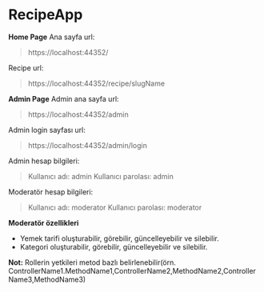 # RecipeApp

**Home Page**
Ana sayfa url:
>https://localhost:44352/

Recipe url:
>https://localhost:44352/recipe/slugName


**Admin Page**
Admin ana sayfa url:
>https://localhost:44352/admin

Admin login sayfası url:
>https://localhost:44352/admin/login

Admin hesap bilgileri:
>Kullanıcı adı: admin
>Kullanıcı parolası: admin

Moderatör hesap bilgileri:
>Kullanıcı adı: moderator
>Kullanıcı parolası: moderator

**Moderatör özellikleri**

- Yemek tarifi oluşturabilir, görebilir, güncelleyebilir ve silebilir.
- Kategori oluşturabilir, görebilir, güncelleyebilir ve silebilir.

**Not:** Rollerin yetkileri metod bazlı belirlenebilir(örn. ControllerName1.MethodName1,ControllerName2,MethodName2,ControllerName3,MethodName3)

